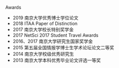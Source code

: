 Awards
* 2019 南京大学优秀博士学位论文
* 2018 ITAA Paper of Distinction
* 2017 南京大学校长特别奖学金
* 2017 NetSci 2017 Student Travel Awards
* 2016、2017 南京大学研究生国家奖学金
* 2015 第五届全国情报学博士生学术论坛论文二等奖
* 2014 南京大学校级优秀研究生
* 2013 南京大学本科优秀毕业论文评选一等奖
